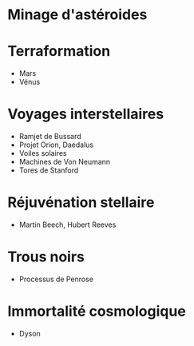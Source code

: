 
# Minage d'astéroides

# Terraformation

- Mars
- Vénus

# Voyages interstellaires

- Ramjet de Bussard
- Projet Orion, Daedalus
- Voiles solaires
- Machines de Von Neumann
- Tores de Stanford

# Réjuvénation stellaire

- Martin Beech, Hubert Reeves

# Trous noirs

- Processus de Penrose

# Immortalité cosmologique

- Dyson

